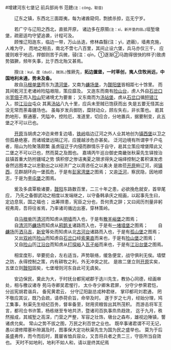 #增建河东七堡记
前兵部尚书 范鏓<small>(注：cōng，聪音)</small>

&emsp;&emsp;辽东之镇，东西北三面距夷，每为诸酋窥伺，剽掳杀掠，迄无宁岁。  

&emsp;&emsp;若广宁与辽阳之西北，直抵开原，
诸边多在原隰<small>(注：xí，新开垦的田。)</small>垣堑墩堡，疏密适均守望追袭，计程可及。  
&emsp;&emsp;顾惟辽阳迤东，临边一带，万山丛迭，修林森翳(注：yì，遮蔽)，墙弗克施，人难为守，
而地之相去，南北不啻七八百里，其间止设六堡，兵马亦仅三千，
应援则艰于地远，捍御则苦于兵微，骎(注：qīn，①逐渐②马跑得很快的样子)致虏势猖獗，频年失事，比于西北殆又甚焉。  

&emsp;&emsp;揆<small>(注：kuí，度（duó），揣测。)</small>惟厥先，**拓边置堡，一时草创，夷人住牧尚远，中国地利未通，势未及备。**  
&emsp;&emsp;故自<u>马根单堡</u>而东为<u>清河堡</u>，又南为<u>鹻场堡</u>，为<u>靉阳堡</u>皆相距七十馀里。
而其间乾河王老诸岭险隘艰阻，策应靡及。
又迤东而南有<u>险山台</u>，虏人外自<u>石岔口</u>出<u>宽佃子</u>而入<u>险山</u>犯诸境尤为要害；
又东南而为<u>汤站堡</u>，虏从<u>石岔口</u>循<u>短错江</u>入，掠<u>江沿台</u>屯众
其离<u>汤站</u>八九十里，应兵未至贼已饱获而出
失是五要无怪其出没无常而荼毒疆场也。
虽每岁发兵御防，糜财动众，顾左失右，非长策也。
曷其酌地形，察通塞，凭隘冲，控险厄，准道里，切应合，分地置兵，据要制变，此五堡之不可以已也。  

&emsp;&emsp;<u>开原</u>当胡虏之冲迩来修复边墙，<u>铁岭</u>临边辽河之外人业其地创为<u>镇西堡</u>以卫之
但孤悬绝塞，而诸城堡远隔辽河，应援越涉危亦甚矣。
泛河边境有所谓李千户屯者，阻山为险聚落颇繁
虽虏寇迂于内侵而群情乐于自守，曷其立策应增堡障此又二堡之不可以已也，然而莫之及图也。
嘉靖丙午巡台御史南畿张秋渠先生铎按治兹镇首重大防拊疆域之势
慎积僇之惨诘夷夏之限求得失之端绎控制之畧积谋发虑奋然远图本之以忠勤出之以经济广之以周咨任之以勇决
是故莅<u>开原</u>俯辽河，阅<u>镇西</u>，见群胡环向一堡孤危，于是有<u>彭家湾堡</u>之图焉；
又逾<u>泛河</u>，察民隐，因地顺志，于是为<u>李屯堡</u>之图焉。

&emsp;&emsp;爰及多虞覃极诸要，<u>靉阳</u>东路数百里，二三十年之患，必欲挽危就安，首举尾应，
乃先之备御武动之相度以发端继之，以守备韩承庆之规画，以起事先生曰，定边息氛，国之福也；
出筹捍患，宪臣之分也，吾何责之辞；又曰阅历剂量非躬视弗周，吾将往省焉，乃率诸司循边出塞，穿林策岭。  

&emsp;&emsp;自<u>马根单</u>历<u>清河</u>而知虏从<u>明墙</u>而入也，于是有<u>散羊峪堡</u>之图焉；  
&emsp;&emsp;自<u>清河</u>历<u>鹻场</u>而知虏从<u>鸦鹊关</u>诸路而入也，于是有<u>一堵墙堡</u>之图焉；
&emsp;&emsp;自<u>鹻场</u>历<u>洒马吉</u>，<u>新安</u>等处而知虏从北<u>古河台</u>诸路而入也，于是有<u>孤山堡</u>之图焉；  
&emsp;&emsp;又出<u>双岭</u>历<u>险山</u>而知虏自<u>石岔口</u>经<u>索果直</u>而来也，于是有<u>险山堡</u>之图焉；  
&emsp;&emsp;又自<u>险山</u>历<u>江沿台</u>而知虏从<u>打探峪</u>入<u>瓦子峪</u>而来也，于是有<u>江沿台堡</u>之图焉。  

&emsp;&emsp;相宜度形，举要扼会，左右适当，声势联络，缓急便宜，战守俱利无俟。墙壁之防，永得控制之策，内有耕牧之利，外无冲突之扰。
是故二堡立则<u>开原</u>实矣，五堡立则<u>靉阳</u>固矣，七堡增则河东自此可无虞矣。  

&emsp;&emsp;安边保民，奠此为大，于时抚台都宪岷郡于迭川先生，教协心同德，经画审处，相与檄议诸寺
苑马寺卿吴君惺行，
太仆寺少卿朱君屏，
分守少参荣君恺，
分巡宪胡君谐兵，
备宪黄君云，
分守辽阳副总戎种君继，
掌印都司刘君通，
罔不敬应其议，既乃会疏，请恭荷俞旨，命举及时。
遂于岁之七月，经始分理，鸠工集事，秋渠先生经纪百务，督率备至，财用资粮皆出其所茂积。
而游击将军王言，都司佥书许策，杨栋继至专地共济，暨诸司百执事烝烝趋效，
迄于九月，秩然报成，其城堑之高深，门营之严整，军容之壮饰，墩台之森布，雄视边陲镇，讋诸虏允矣。
常山之势不拔之图，万民之利百世之业也。
既卒事诸君谓不可无记，愚以谓修障塞补隙漏及时，图事保大定功秋渠先生为国为民之盛举也。
莫为于后虽盛弗传，而今而后时，葺屡省恤兵容众，又吾将兵者之责二三，守臣所当自效也。
天时不如地利，地利不如人和，请以是终其纪焉
